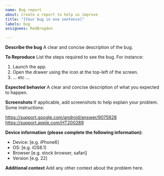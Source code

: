 ```yaml
---
name: Bug report
about: Create a report to help us improve
title: "[Your bug in one sentence]"
labels: bug
assignees: RedBrogdon

---
```


<!--
    Thanks for filing a bug! The time you spend filling out a detailed description will
    go a long way toward helping us get it fixed, so please try to include as much
    information as possible.
-->

**Describe the bug**
A clear and concise description of the bug.

**To Reproduce**
List the steps required to see the bug. For instance:

1. Launch the app.
2. Open the drawer using the icon at the top-left of the screen.
3. ... etc ...

**Expected behavior**
A clear and concise description of what you expected to happen.

**Screenshots**
If applicable, add screenshots to help explain your problem. Some instructions: 

https://support.google.com/android/answer/9075928
https://support.apple.com/HT200289

**Device information (please complete the following information):**
 - Device: [e.g. iPhone6]
 - OS: [e.g. iOS8.1]
 - Browser [e.g. stock browser, safari]
 - Version [e.g. 22]

**Additional context**
Add any other context about the problem here.

